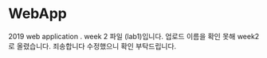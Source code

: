 # WebApp
2019 web application . 
week 2 파일 (lab1)입니다. 업로드 이름을 확인 못해 week2로 올렸습니다. 죄송합니다 수정했으니 확인 부탁드립니다.

